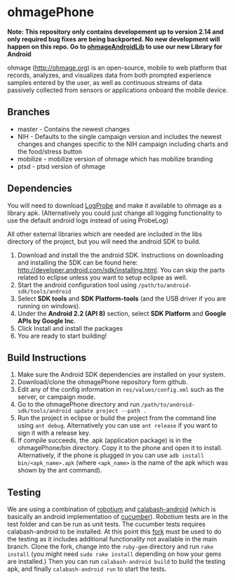 ohmagePhone
============

**Note: This repository only contains developement up to version 2.14 and only required bug fixes are being backported. No new development will happen on this repo. Go to [ohmageAndroidLib](https://github.com/ohmage/ohmageAndroidLib) to use our new Library for Android**

ohmage (http://ohmage.org) is an open-source, mobile to web platform that records, 
analyzes, and visualizes data from both prompted experience samples entered by the 
user, as well as continuous streams of data passively collected from sensors or 
applications onboard the mobile device. 

Branches
--------

* master - Contains the newest changes
* NIH - Defaults to the single campaign version and includes the newest changes and changes
specific to the NIH campaign including charts and the food/stress button
* mobilize - mobilize version of ohmage which has mobilize branding
* ptsd - ptsd version of ohmage

Dependencies
------------

You will need to download [LogProbe](https://github.com/cens/LogProbe) and make it available to
ohmage as a library apk. (Alternatively you could just change all logging functionality to use
the default android logs instead of using ProbeLog)

All other external libraries which are needed are included in the libs directory of the project,
but you will need the android SDK to build.

1. Download and install the the android SDK. Instructions on downloading and installing the
SDK can be found here: http://developer.android.com/sdk/installing.html. You can skip the parts
related to eclipse unless you want to setup eclipse as well.
2. Start the android configuration tool using `/path/to/android-sdk/tools/android`
3. Select **SDK tools** and **SDK Platform-tools** (and the USB driver if you are running on windows).
4. Under the **Android 2.2 (API 8)** section, select **SDK Platform** and **Google APIs by Google Inc**.
5. Click Install and install the packages
6. You are ready to start building!

Build Instructions
------------------

1. Make sure the Android SDK dependencies are installed on your system.
2. Download/clone the ohmagePhone repository form github.
3. Edit any of the config information in `res/values/config.xml` such as the server, or campaign mode.
4. Go to the ohmagePhone directory and run `/path/to/android-sdk/tools/android update project --path .`
5. Run the project in eclipse or build the project from the command line using `ant debug`. Alternatively
you can use `ant release` if you want to sign it with a release key.
6. If compile succeeds, the .apk (application package) is in the ohmagePhone/bin directory. 
Copy it to the phone and open it to install. Alternatively, if the phone is plugged in you 
can use `adb install bin/<apk_name>.apk` (where `<apk_name>` is the name of the apk which was 
shown by the ant command).

Testing
-------

We are using a combination of [robotium](http://code.google.com/p/robotium/) and
[calabash-android](https://github.com/calabash/calabash-android) (which is basically an android
implementation of [cucumber](https://github.com/cucumber/cucumber)). Robotium tests are in the test folder
and can be run as unit tests. The cucumber tests requires calabash-android to be installed. At this point
this [fork](https://github.com/cketcham/calabash-android) must be used to do the testing as it includes
additional functionality not available in the main branch. Clone the fork, change into the `ruby-gem`
directory and run `rake install` (you might need `sudo rake install` depending on how your gems are
installed.) Then you can run `calabash-android build` to build the testing apk, and finally
`calabash-android run` to start the tests.
